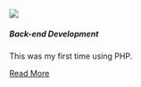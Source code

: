 <section class="tile">


<img class="project-img responsive" src="/assets/template-php.png">

##### Back-end Development

This was my first time using PHP.

[Read More](./portfolio/back-end)

</section>



